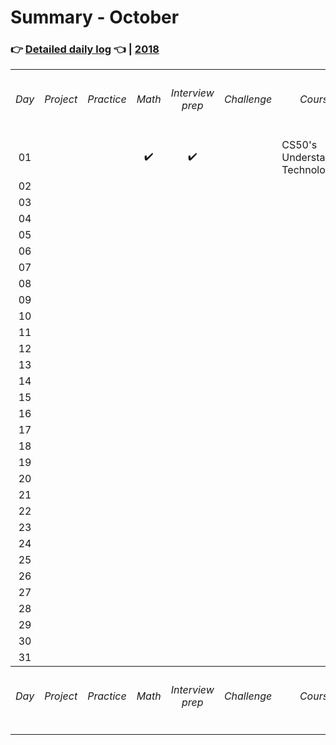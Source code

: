 # Summary - October

### 👉 [Detailed daily log](https://github.com/jpacsai/LearningPath/blob/master/Daily-log/October/Daily-log_October.md) 👈 | [2018](https://github.com/jpacsai/LearningPath/blob/master/Daily-log/README.md)

<table>
    <tr>
        <th align="center"><h6>Day</h6></th>
        <th align="center"><h6>Project</h6></th>
        <th align="center"><h6>Practice</h6></th>
        <th align="center"><h6>Math</h6></th>
        <th align="center"><h6>Interview prep</h6></th>
        <th align="center"><h6>Challenge</h6></th>
        <th align="center"><h6>Course</h6></th>
        <th align="center"><h6>Book</h6></th>
        <th align="center"><h6>Video</h6></th>
        <th align="center"><h6>Article</h6></th>
        <th align="center"><h6>Achievem.</h6></th>
    </tr>
    <tr> <!--------------- // --------------- 01 --------------- // --------------->
        <td align="center">01</td>
        <td align="left"></td><!--- Project -->
        <td align="center"></td><!--- Practice -->
        <td align="center">✔️</td><!--- Math -->
        <td align="center">✔️</td><!--- Interview prep -->
        <td align="left"></td><!--- Challenge -->
        <td align="left">CS50's Understanding Technology</td><!--- Course -->
        <td align="left"></td><!--- Book -->
        <td align="center"></td><!--- Video -->
        <td align="center"></td><!--- Article -->
        <td align="left"></td><!--- Achievement -->
    </tr>
    <tr> <!--------------- // --------------- 02 --------------- // --------------->
        <td align="center">02</td>
        <td align="left"></td><!--- Project -->
        <td align="center"></td><!--- Practice -->
        <td align="center"></td><!--- Math -->
        <td align="center"></td><!--- Interview prep -->
        <td align="left"></td><!--- Challenge -->
        <td align="left"></td><!--- Course -->
        <td align="left"></td><!--- Book -->
        <td align="center"></td><!--- Video -->
        <td align="center"></td><!--- Article -->
        <td align="left"></td><!--- Achievement -->
    </tr>
    <tr> <!--------------- // --------------- 03 --------------- // --------------->
        <td align="center">03</td>
        <td align="left"></td><!--- Project -->
        <td align="center"></td><!--- Practice -->
        <td align="center"></td><!--- Math -->
        <td align="center"></td><!--- Interview prep -->
        <td align="left"></td><!--- Challenge -->
        <td align="left"></td><!--- Course -->
        <td align="left"></td><!--- Book -->
        <td align="center"></td><!--- Video -->
        <td align="center"></td><!--- Article -->
        <td align="left"></td><!--- Achievement -->
    </tr>
    <tr> <!--------------- // --------------- 04 --------------- // --------------->
        <td align="center">04</td>
        <td align="left"></td><!--- Project -->
        <td align="center"></td><!--- Practice -->
        <td align="center"></td><!--- Math -->
        <td align="center"></td><!--- Interview prep -->
        <td align="left"></td><!--- Challenge -->
        <td align="left"></td><!--- Course -->
        <td align="left"></td><!--- Book -->
        <td align="center"></td><!--- Video -->
        <td align="center"></td><!--- Article -->
        <td align="left"></td><!--- Achievement -->
    </tr>
    <tr> <!--------------- // --------------- 05 --------------- // --------------->
        <td align="center">05</td>
        <td align="left"></td><!--- Project -->
        <td align="center"></td><!--- Practice -->
        <td align="center"></td><!--- Math -->
        <td align="center"></td><!--- Interview prep -->
        <td align="left"></td><!--- Challenge -->
        <td align="left"></td><!--- Course -->
        <td align="left"></td><!--- Book -->
        <td align="center"></td><!--- Video -->
        <td align="center"></td><!--- Article -->
        <td align="left"></td><!--- Achievement -->
    </tr>
    <tr> <!--------------- // --------------- 06 --------------- // --------------->
        <td align="center">06</td>
        <td align="left"></td><!--- Project -->
        <td align="center"></td><!--- Practice -->
        <td align="center"></td><!--- Math -->
        <td align="center"></td><!--- Interview prep -->
        <td align="left"></td><!--- Challenge -->
        <td align="left"></td><!--- Course -->
        <td align="left"></td><!--- Book -->
        <td align="center"></td><!--- Video -->
        <td align="center"></td><!--- Article -->
        <td align="left"></td><!--- Achievement -->
    </tr>
    <tr> <!--------------- // --------------- 07 --------------- // --------------->
        <td align="center">07</td>
        <td align="left"></td><!--- Project -->
        <td align="center"></td><!--- Practice -->
        <td align="center"></td><!--- Math -->
        <td align="center"></td><!--- Interview prep -->
        <td align="left"></td><!--- Challenge -->
        <td align="left"></td><!--- Course -->
        <td align="left"></td><!--- Book -->
        <td align="center"></td><!--- Video -->
        <td align="center"></td><!--- Article -->
        <td align="left"></td><!--- Achievement -->
    </tr>
    <tr> <!--------------- // --------------- 08 --------------- // ---------------> 
        <td align="center">08</td>
        <td align="left"></td><!--- Project -->
        <td align="center"></td><!--- Practice -->
        <td align="center"></td><!--- Math -->
        <td align="center"></td><!--- Interview prep -->
        <td align="left"></td><!--- Challenge -->
        <td align="left"></td><!--- Course -->
        <td align="left"></td><!--- Book -->
        <td align="center"></td><!--- Video -->
        <td align="center"></td><!--- Article -->
        <td align="left"></td><!--- Achievement -->
    </tr>
    <tr> <!--------------- // --------------- 09 --------------- // --------------->
        <td align="center">09</td>
        <td align="left"></td><!--- Project -->
        <td align="center"></td><!--- Practice -->
        <td align="center"></td><!--- Math -->
        <td align="center"></td><!--- Interview prep -->
        <td align="left"></td><!--- Challenge -->
        <td align="left"></td><!--- Course -->
        <td align="left"></td><!--- Book -->
        <td align="center"></td><!--- Video -->
        <td align="center"></td><!--- Article -->
        <td align="left"></td><!--- Achievement -->
    </tr>
    <tr> <!--------------- // --------------- 10 --------------- // --------------->
        <td align="center">10</td>
        <td align="left"></td><!--- Project -->
        <td align="center"></td><!--- Practice -->
        <td align="center"></td><!--- Math -->
        <td align="center"></td><!--- Interview prep -->
        <td align="left"></td><!--- Challenge -->
        <td align="left"></td><!--- Course -->
        <td align="left"></td><!--- Book -->
        <td align="center"></td><!--- Video -->
        <td align="center"></td><!--- Article -->
        <td align="left"></td><!--- Achievement -->
    </tr>
    <tr> <!--------------- // --------------- 11 --------------- // --------------->
        <td align="center">11</td>
        <td align="left"></td><!--- Project -->
        <td align="center"></td><!--- Practice -->
        <td align="center"></td><!--- Math -->
        <td align="center"></td><!--- Interview prep -->
        <td align="left"></td><!--- Challenge -->
        <td align="left"></td><!--- Course -->
        <td align="left"></td><!--- Book -->
        <td align="center"></td><!--- Video -->
        <td align="center"></td><!--- Article -->
        <td align="left"></td><!--- Achievement -->
    </tr>
    <tr> <!--------------- // --------------- 12 --------------- // --------------->
        <td align="center">12</td>
        <td align="left"></td><!--- Project -->
        <td align="center"></td><!--- Practice -->
        <td align="center"></td><!--- Math -->
        <td align="center"></td><!--- Interview prep -->
        <td align="left"></td><!--- Challenge -->
        <td align="left"></td><!--- Course -->
        <td align="left"></td><!--- Book -->
        <td align="center"></td><!--- Video -->
        <td align="center"></td><!--- Article -->
        <td align="left"></td><!--- Achievement -->
    </tr>
    <tr> <!--------------- // --------------- 13 --------------- // --------------->
        <td align="center">13</td>
        <td align="left"></td><!--- Project -->
        <td align="center"></td><!--- Practice -->
        <td align="center"></td><!--- Math -->
        <td align="center"></td><!--- Interview prep -->
        <td align="left"></td><!--- Challenge -->
        <td align="left"></td><!--- Course -->
        <td align="left"></td><!--- Book -->
        <td align="center"></td><!--- Video -->
        <td align="center"></td><!--- Article -->
        <td align="left"></td><!--- Achievement -->
    </tr>
    <tr> <!--------------- // --------------- 14 --------------- // --------------->
        <td align="center">14</td>
        <td align="left"></td><!--- Project -->
        <td align="center"></td><!--- Practice -->
        <td align="center"></td><!--- Math -->
        <td align="center"></td><!--- Interview prep -->
        <td align="left"></td><!--- Challenge -->
        <td align="left"></td><!--- Course -->
        <td align="left"></td><!--- Book -->
        <td align="center"></td><!--- Video -->
        <td align="center"></td><!--- Article -->
        <td align="left"></td><!--- Achievement -->
    </tr>
    <tr> <!--------------- // --------------- 15 --------------- // --------------->
        <td align="center">15</td>
        <td align="left"></td><!--- Project -->
        <td align="center"></td><!--- Practice -->
        <td align="center"></td><!--- Math -->
        <td align="center"></td><!--- Interview prep -->
        <td align="left"></td><!--- Challenge -->
        <td align="left"></td><!--- Course -->
        <td align="left"></td><!--- Book -->
        <td align="center"></td><!--- Video -->
        <td align="center"></td><!--- Article -->
        <td align="left"></td><!--- Achievement -->
    </tr>
    <tr> <!--------------- // --------------- 16 --------------- // --------------->
        <td align="center">16</td>
        <td align="left"></td><!--- Project -->
        <td align="center"></td><!--- Practice -->
        <td align="center"></td><!--- Math -->
        <td align="center"></td><!--- Interview prep -->
        <td align="left"></td><!--- Challenge -->
        <td align="left"></td><!--- Course -->
        <td align="left"></td><!--- Book -->
        <td align="center"></td><!--- Video -->
        <td align="center"></td><!--- Article -->
        <td align="left"></td><!--- Achievement -->
    </tr>
    <tr> <!--------------- // --------------- 17 --------------- // --------------->
        <td align="center">17</td>
        <td align="left"></td><!--- Project -->
        <td align="center"></td><!--- Practice -->
        <td align="center"></td><!--- Math -->
        <td align="center"></td><!--- Interview prep -->
        <td align="left"></td><!--- Challenge -->
        <td align="left"></td><!--- Course -->
        <td align="left"></td><!--- Book -->
        <td align="center"></td><!--- Video -->
        <td align="center"></td><!--- Article -->
        <td align="left"></td><!--- Achievement -->
    </tr>
    <tr> <!--------------- // --------------- 18 --------------- // --------------->
        <td align="center">18</td>
        <td align="left"></td><!--- Project -->
        <td align="center"></td><!--- Practice -->
        <td align="center"></td><!--- Math -->
        <td align="center"></td><!--- Interview prep -->
        <td align="left"></td><!--- Challenge -->
        <td align="left"></td><!--- Course -->
        <td align="left"></td><!--- Book -->
        <td align="center"></td><!--- Video -->
        <td align="center"></td><!--- Article -->
        <td align="left"></td><!--- Achievement -->
    </tr>
    <tr> <!--------------- // --------------- 19 --------------- // --------------->
        <td align="center">19</td>
        <td align="left"></td><!--- Project -->
        <td align="center"></td><!--- Practice -->
        <td align="center"></td><!--- Math -->
        <td align="center"></td><!--- Interview prep -->
        <td align="left"></td><!--- Challenge -->
        <td align="left"></td><!--- Course -->
        <td align="left"></td><!--- Book -->
        <td align="center"></td><!--- Video -->
        <td align="center"></td><!--- Article -->
        <td align="left"></td><!--- Achievement -->
    </tr>
    <tr> <!--------------- // --------------- 20 --------------- // --------------->
        <td align="center">20</td>
        <td align="left"></td><!--- Project -->
        <td align="center"></td><!--- Practice -->
        <td align="center"></td><!--- Math -->
        <td align="center"></td><!--- Interview prep -->
        <td align="left"></td><!--- Challenge -->
        <td align="left"></td><!--- Course -->
        <td align="left"></td><!--- Book -->
        <td align="center"></td><!--- Video -->
        <td align="center"></td><!--- Article -->
        <td align="left"></td><!--- Achievement -->
    </tr>
    <tr> <!--------------- // --------------- 21 --------------- // --------------->
        <td align="center">21</td>
        <td align="left"></td><!--- Project -->
        <td align="center"></td><!--- Practice -->
        <td align="center"></td><!--- Math -->
        <td align="center"></td><!--- Interview prep -->
        <td align="left"></td><!--- Challenge -->
        <td align="left"></td><!--- Course -->
        <td align="left"></td><!--- Book -->
        <td align="center"></td><!--- Video -->
        <td align="center"></td><!--- Article -->
        <td align="left"></td><!--- Achievement -->
    </tr>
    <tr> <!--------------- // --------------- 22 --------------- // --------------->
        <td align="center">22</td>
        <td align="left"></td><!--- Project -->
        <td align="center"></td><!--- Practice -->
        <td align="center"></td><!--- Math -->
        <td align="center"></td><!--- Interview prep -->
        <td align="left"></td><!--- Challenge -->
        <td align="left"></td><!--- Course -->
        <td align="left"></td><!--- Book -->
        <td align="center"></td><!--- Video -->
        <td align="center"></td><!--- Article -->
        <td align="left"></td><!--- Achievement -->
    </tr>
    <tr> <!--------------- // --------------- 23 --------------- // --------------->
        <td align="center">23</td>
        <td align="left"></td><!--- Project -->
        <td align="center"></td><!--- Practice -->
        <td align="center"></td><!--- Math -->
        <td align="center"></td><!--- Interview prep -->
        <td align="left"></td><!--- Challenge -->
        <td align="left"></td><!--- Course -->
        <td align="left"></td><!--- Book -->
        <td align="center"></td><!--- Video -->
        <td align="center"></td><!--- Article -->
        <td align="left"></td><!--- Achievement -->
    </tr>
    <tr> <!--------------- // --------------- 24 --------------- // --------------->
        <td align="center">24</td>
        <td align="left"></td><!--- Project -->
        <td align="center"></td><!--- Practice -->
        <td align="center"></td><!--- Math -->
        <td align="center"></td><!--- Interview prep -->
        <td align="left"></td><!--- Challenge -->
        <td align="left"></td><!--- Course -->
        <td align="left"></td><!--- Book -->
        <td align="center"></td><!--- Video -->
        <td align="center"></td><!--- Article -->
        <td align="left"></td><!--- Achievement -->
    </tr>
    <tr> <!--------------- // --------------- 25 --------------- // --------------->
        <td align="center">25</td>
        <td align="left"></td><!--- Project -->
        <td align="center"></td><!--- Practice -->
        <td align="center"></td><!--- Math -->
        <td align="center"></td><!--- Interview prep -->
        <td align="left"></td><!--- Challenge -->
        <td align="left"></td><!--- Course -->
        <td align="left"></td><!--- Book -->
        <td align="center"></td><!--- Video -->
        <td align="center"></td><!--- Article -->
        <td align="left"></td><!--- Achievement -->
    </tr>
    <tr> <!--------------- // --------------- 26 --------------- // --------------->
        <td align="center">26</td>
        <td align="left"></td><!--- Project -->
        <td align="center"></td><!--- Practice -->
        <td align="center"></td><!--- Math -->
        <td align="center"></td><!--- Interview prep -->
        <td align="left"></td><!--- Challenge -->
        <td align="left"></td><!--- Course -->
        <td align="left"></td><!--- Book -->
        <td align="center"></td><!--- Video -->
        <td align="center"></td><!--- Article -->
        <td align="left"></td><!--- Achievement -->
    </tr>
    <tr> <!--------------- // --------------- 27 --------------- // --------------->
        <td align="center">27</td>
        <td align="left"></td><!--- Project -->
        <td align="center"></td><!--- Practice -->
        <td align="center"></td><!--- Math -->
        <td align="center"></td><!--- Interview prep -->
        <td align="left"></td><!--- Challenge -->
        <td align="left"></td><!--- Course -->
        <td align="left"></td><!--- Book -->
        <td align="center"></td><!--- Video -->
        <td align="center"></td><!--- Article -->
        <td align="left"></td><!--- Achievement -->
    </tr>
    <tr> <!--------------- // --------------- 28 --------------- // --------------->
        <td align="center">28</td>
        <td align="left"></td><!--- Project -->
        <td align="center"></td><!--- Practice -->
        <td align="center"></td><!--- Math -->
        <td align="center"></td><!--- Interview prep -->
        <td align="left"></td><!--- Challenge -->
        <td align="left"></td><!--- Course -->
        <td align="left"></td><!--- Book -->
        <td align="center"></td><!--- Video -->
        <td align="center"></td><!--- Article -->
        <td align="left"></td><!--- Achievement -->
    </tr>
    <tr> <!--------------- // --------------- 29 --------------- // --------------->
        <td align="center">29</td>
        <td align="left"></td><!--- Project -->
        <td align="center"></td><!--- Practice -->
        <td align="center"></td><!--- Math -->
        <td align="center"></td><!--- Interview prep -->
        <td align="left"></td><!--- Challenge -->
        <td align="left"></td><!--- Course -->
        <td align="left"></td><!--- Book -->
        <td align="center"></td><!--- Video -->
        <td align="center"></td><!--- Article -->
        <td align="left"></td><!--- Achievement -->
    </tr>
    <tr> <!--------------- // --------------- 30 --------------- // --------------->
        <td align="center">30</td>
        <td align="left"></td><!--- Project -->
        <td align="center"></td><!--- Practice -->
        <td align="center"></td><!--- Math -->
        <td align="center"></td><!--- Interview prep -->
        <td align="left"></td><!--- Challenge -->
        <td align="left"></td><!--- Course -->
        <td align="left"></td><!--- Book -->
        <td align="center"></td><!--- Video -->
        <td align="center"></td><!--- Article -->
        <td align="left"></td><!--- Achievement -->
    </tr>
    <tr> <!--------------- // --------------- 31 --------------- // --------------->
        <td align="center">31</td>
        <td align="left"></td><!--- Project -->
        <td align="center"></td><!--- Practice -->
        <td align="center"></td><!--- Math -->
        <td align="center"></td><!--- Interview prep -->
        <td align="left"></td><!--- Challenge -->
        <td align="left"></td><!--- Course -->
        <td align="left"></td><!--- Book -->
        <td align="center"></td><!--- Video -->
        <td align="center"></td><!--- Article -->
        <td align="left"></td><!--- Achievement -->
    </tr>
    <tr>
        <th align="center"><h6>Day</h6></th>
        <th align="center"><h6>Project</h6></th>
        <th align="center"><h6>Practice</h6></th>
        <th align="center"><h6>Math</h6></th>
        <th align="center"><h6>Interview prep</h6></th>
        <th align="center"><h6>Challenge</h6></th>
        <th align="center"><h6>Course</h6></th>
        <th align="center"><h6>Book</h6></th>
        <th align="center"><h6>Video</h6></th>
        <th align="center"><h6>Article</h6></th>
        <th align="center"><h6>Achievem.</h6></th>
    </tr>
</table>
